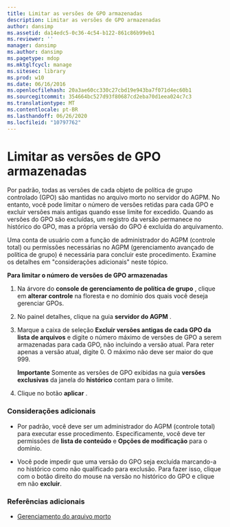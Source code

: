```yaml
---
title: Limitar as versões de GPO armazenadas
description: Limitar as versões de GPO armazenadas
author: dansimp
ms.assetid: da14edc5-0c36-4c54-b122-861c86b99eb1
ms.reviewer: ''
manager: dansimp
ms.author: dansimp
ms.pagetype: mdop
ms.mktglfcycl: manage
ms.sitesec: library
ms.prod: w10
ms.date: 06/16/2016
ms.openlocfilehash: 20a3ae60cc330c27cbd19e943ba7f071d4ec60b1
ms.sourcegitcommit: 354664bc527d93f80687cd2eba70d1eea024c7c3
ms.translationtype: MT
ms.contentlocale: pt-BR
ms.lasthandoff: 06/26/2020
ms.locfileid: "10797762"
---
```

# Limitar as versões de GPO armazenadas


Por padrão, todas as versões de cada objeto de política de grupo controlado (GPO) são mantidas no arquivo morto no servidor do AGPM. No entanto, você pode limitar o número de versões retidas para cada GPO e excluir versões mais antigas quando esse limite for excedido. Quando as versões do GPO são excluídas, um registro da versão permanece no histórico do GPO, mas a própria versão do GPO é excluída do arquivamento.

Uma conta de usuário com a função de administrador do AGPM (controle total) ou permissões necessárias no AGPM (gerenciamento avançado de política de grupo) é necessária para concluir este procedimento. Examine os detalhes em "considerações adicionais" neste tópico.

**Para limitar o número de versões de GPO armazenadas**

1.  Na árvore do **console de gerenciamento de política de grupo** , clique em **alterar controle** na floresta e no domínio dos quais você deseja gerenciar GPOs.

2.  No painel detalhes, clique na guia **servidor do AGPM** .

3.  Marque a caixa de seleção **Excluir versões antigas de cada GPO da lista de arquivos** e digite o número máximo de versões de GPO a serem armazenadas para cada GPO, não incluindo a versão atual. Para reter apenas a versão atual, digite 0. O máximo não deve ser maior do que 999.

    **Importante**  Somente as versões de GPO exibidas na guia **versões exclusivas** da janela do **histórico** contam para o limite.

     

4.  Clique no botão **aplicar** .

### Considerações adicionais

-   Por padrão, você deve ser um administrador do AGPM (controle total) para executar esse procedimento. Especificamente, você deve ter permissões de **lista de conteúdo** e **Opções de modificação** para o domínio.

-   Você pode impedir que uma versão do GPO seja excluída marcando-a no histórico como não qualificado para exclusão. Para fazer isso, clique com o botão direito do mouse na versão no histórico do GPO e clique em não **excluir**.

### Referências adicionais

-   [Gerenciamento do arquivo morto](managing-the-archive.md)

 

 





